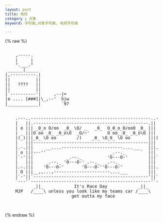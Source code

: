 ```yaml
---
layout: post
title: 电视
category : 对象
keyword: 字符画,对象字符画, 电视字符画

---
```

{% raw %}
<pre>

    ,-----.                 
    |     |                    
    ".___."                 
 ______|_____                       
|,----------.|            
||          ||            
||   ????   ||                  
||          ||                      
|`----------'|     ,--|=             
|o .... [###]|\_,--'  hjw            
|____________|        `97 


    .---..-----------------------------------------------..---.
    |   ||.---------------------------------------------.||   |
    | o ||| _0_o O/oo  _0_ \O/ _   _0_  O_0_o_O/ooO _0_ ||| o |
    | _ |||O oo _0_ _0_o\O  _O/~'       O oo__0_ _0_o\O ||| _ |
    |(_)|||_0_ \O oo        /)    _0_ \O_0_ \O oo       |||(_)|
    |   |||---------------------------------------------|||   |
    |.-.|||     __....------------------------....___   |||.-.|
    | o |||---''                         _.--._      `  ||| o |
    |`-'|||             _.--._          'O---O-'        |||`-'|
    |   |||     _.--._ 'O---O-'_.--._  _.--._           |||   |
    |.-.|||    'O---O-'       'O---O-''O---O-'          |||.-.|
    | O |||__,,...,----------------------....___        ||| O |
    |`-'||`---------------------------------------------'||`-'|
    `---'`-----------------------------------------------'`---'
           _||_            It's Race Day            _||_
    MJP   /____\ unless you look like my teams car /____\
                          get outta my face 

 </pre>
{% endraw %}
